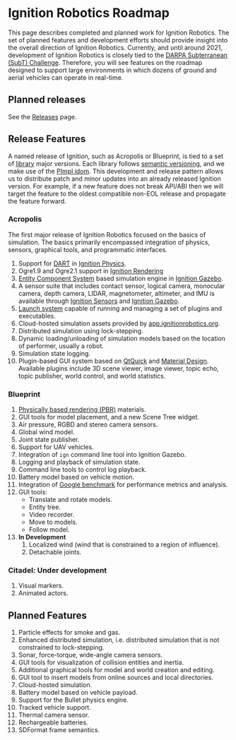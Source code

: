 # Ignition Robotics Roadmap

This page describes completed and planned work for Ignition Robotics. The set of planned features and development efforts should provide insight into the overall direction of Ignition Robotics. Currently, and until around 2021, development of Ignition Robotics is closely tied to the [DARPA Subterranean (SubT) Challenge](https://subtchallenge.com). Therefore, you will see features on the roadmap designed to support large environments in which dozens of ground and aerial vehicles can operate in real-time.

## Planned releases

See the [Releases](/docs/releases) page.

## Release Features

A named release of Ignition, such as Acropolis or Blueprint, is tied to
a set of [library](/libs) major versions. Each library follows
[semantic versioning](https://semver.org/), and we make use of the [PImpl
idom](https://en.cppreference.com/w/cpp/language/pimpl). This development
and release pattern allows us to distribute patch and minor updates into an already released Ignition version. For example, if a new feature does not break API/ABI then we will target the feature to the oldest compatible non-EOL release and propagate the feature forward.

### Acropolis

The first major release of Ignition Robotics focused on the basics of simulation. The basics primarily encompassed integration of physics, sensors, graphical tools, and programmatic interfaces.

1. Support for [DART](https://dartsim.github.io/) in [Ignition Physics](/libs/physics).
2. Ogre1.9 and Ogre2.1 support in [Ignition Rendering](/libs/rendering)
3. [Entity Component System](https://en.wikipedia.org/wiki/Entity_component_system) based simulation engine in [Ignition Gazebo](/libs/gazebo).
4. A sensor suite that includes contact sensor, logical camera, monocular camera, depth camera, LIDAR, magnetometer, altimeter, and IMU is available through [Ignition Sensors](/libs/sensors) and [Ignition Gazebo](/libs/gazebo).
5. [Launch system](/libs/launch) capable of running and managing a set of plugins and executables.
6. Cloud-hosted simulation assets provided by [app.ignitionrobotics.org](https://app.ignitionrobotics.org).
7. Distributed simulation using lock-stepping.
8. Dynamic loading/unloading of simulation models based on the location of performer, usually a robot.
9. Simulation state logging.
10. Plugin-based GUI system based on [QtQuick](https://en.wikipedia.org/wiki/Qt_Quick) and [Material Design](https://material.io/design/). Available
    plugins include 3D scene viewer, image viewer, topic echo, topic
    publisher, world control, and world statistics.

### Blueprint

1. [Physically based rendering (PBR)](https://en.wikipedia.org/wiki/Physically_based_rendering) materials.
1. GUI tools for model placement, and a new Scene Tree widget.
1. Air pressure, RGBD and stereo camera sensors.
1. Global wind model.
1. Joint state publisher.
1. Support for UAV vehicles.
1. Integration of `ign` command line tool into Ignition Gazebo.
1. Logging and playback of simulation state.
1. Command line tools to control log playback.
1. Battery model based on vehicle motion.
1. Integration of [Google benchmark](https://github.com/google/benchmark) for performance metrics and analysis.
1. GUI tools:
    * Translate and rotate models.
    * Entity tree.
    * Video recorder.
    * Move to models.
    * Follow model.
1. **In Development**
    1. Localized wind (wind that is constrained to a region of influence).
    1. Detachable joints.

### Citadel: Under development

1. Visual markers.
1. Animated actors.

## Planned Features

1. Particle effects for smoke and gas.
1. Enhanced distributed simulation, i.e. distributed simulation that is not constrained to lock-stepping.
1. Sonar, force-torque, wide-angle camera sensors.
1. GUI tools for visualization of collision entities and inertia.
1. Additional graphical tools for model and world creation and editing.
1. GUI tool to insert models from online sources and local directories.
1. Cloud-hosted simulation.
1. Battery model based on vehicle payload.
1. Support for the Bullet physics engine.
1. Tracked vehicle support.
1. Thermal camera sensor.
1. Rechargeable batteries.
1. SDFormat frame semantics.

